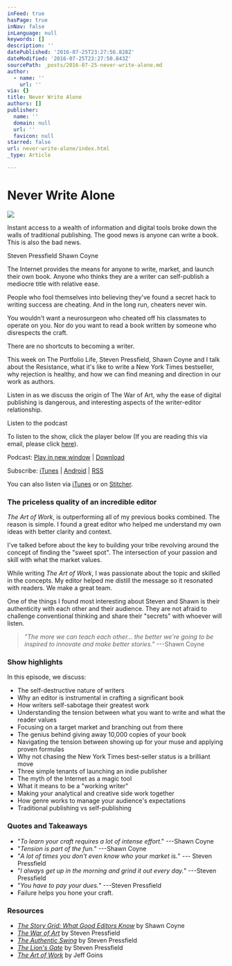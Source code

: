 ```yaml
---
inFeed: true
hasPage: true
inNav: false
inLanguage: null
keywords: []
description: ''
datePublished: '2016-07-25T23:27:56.828Z'
dateModified: '2016-07-25T23:27:50.843Z'
sourcePath: _posts/2016-07-25-never-write-alone.md
author:
  - name: ''
    url: ''
via: {}
title: Never Write Alone
authors: []
publisher:
  name: ''
  domain: null
  url: ''
  favicon: null
starred: false
url: never-write-alone/index.html
_type: Article

---
```

# Never Write Alone
![](https://the-grid-user-content.s3-us-west-2.amazonaws.com/331367f2-7134-4802-b5a5-530f08a97002.jpg)

Instant access to a wealth of information and digital tools broke down the walls of traditional publishing. The good news is anyone can write a book. This is also the bad news.

Steven Pressfield Shawn Coyne

The Internet provides the means for anyone to write, market, and launch their own book. Anyone who thinks they are a writer can self-publish a mediocre title with relative ease.

People who fool themselves into believing they've found a secret hack to writing success are cheating. And in the long run, cheaters never win.

You wouldn't want a neurosurgeon who cheated off his classmates to operate on you. Nor do you want to read a book written by someone who disrespects the craft.

There are no shortcuts to becoming a writer.

This week on The Portfolio Life, Steven Pressfield, Shawn Coyne and I talk about the Resistance, what it's like to write a New York Times bestseller, why rejection is healthy, and how we can find meaning and direction in our work as authors.

Listen in as we discuss the origin of The War of Art, why the ease of digital publishing is dangerous, and interesting aspects of the writer-editor relationship.

Listen to the podcast

To listen to the show, click the player below (If you are reading this via email, please click [here][0]).

Podcast: [Play in new window][1] | [Download][2]

Subscribe: [iTunes][3] | [Android][4] | [RSS][5]

You can also listen via [iTunes][6] or on [Stitcher][7].

### The priceless quality of an incredible editor

_The Art of Work_, is outperforming all of my previous books combined. The reason is simple. I found a great editor who helped me understand my own ideas with better clarity and context.

I've talked before about the key to building your tribe revolving around the concept of finding the "sweet spot". The intersection of your passion and skill with what the market values.

While writing _The Art of Work_, I was passionate about the topic and skilled in the concepts. My editor helped me distill the message so it resonated with readers. We make a great team.

One of the things I found most interesting about Steven and Shawn is their authenticity with each other and their audience. They are not afraid to challenge conventional thinking and share their "secrets" with whoever will listen.

> _"The more we can teach each other... the better we're going to be inspired to innovate and make better stories."_ ---Shawn Coyne

### Show highlights

In this episode, we discuss:

* The self-destructive nature of writers
* Why an editor is instrumental in crafting a significant book
* How writers self-sabotage their greatest work
* Understanding the tension between what you want to write and what the reader values
* Focusing on a target market and branching out from there
* The genius behind giving away 10,000 copies of your book
* Navigating the tension between showing up for your muse and applying proven formulas
* Why not chasing the New York Times best-seller status is a brilliant move
* Three simple tenants of launching an indie publisher
* The myth of the Internet as a magic tool
* What it means to be a "working writer"
* Making your analytical and creative side work together
* How genre works to manage your audience's expectations
* Traditional publishing vs self-publishing

### Quotes and Takeaways

* "_To learn your craft requires a lot of intense effort_." ---Shawn Coyne
* "_Tension is part of the fun._" ---Shawn Coyne
* "_A lot of times you don't even know who your market is._" --- Steven Pressfield
* "_I always get up in the morning and grind it out every day._" ---Steven Pressfield
* "_You have to pay your dues._" ---Steven Pressfield
* Failure helps you hone your craft.

### Resources

* _[The Story Grid: What Good Editors Know][8]_ by Shawn Coyne
* _[The War of Art][9]_ by Steven Pressfield
* _[The Authentic Swing][10]_ by Steven Pressfield
* _[The Lion's Gate][11]_ by Steven Pressfield
* _[The Art of Work][12]_ by Jeff Goins

[0]: http://goinswriter.com/pressfield-coyne
[1]: http://traffic.libsyn.com/jeffgoins/PL_073_-_Steven_Pressfield_and_Shawn_Coyne.mp3 "Play in new window"
[2]: http://traffic.libsyn.com/jeffgoins/PL_073_-_Steven_Pressfield_and_Shawn_Coyne.mp3 "Download"
[3]: https://itunes.apple.com/us/podcast/portfolio-life-jeff-goins/id844091351?mt=2&ls=1 "Subscribe on iTunes"
[4]: http://subscribeonandroid.com/goinswriter.com/feed/podcast/ "Subscribe on Android"
[5]: http://goinswriter.com/feed/podcast/ "Subscribe via RSS"
[6]: http://www.goinswriter.com/itunes
[7]: http://www.stitcher.com/podcast/jeff-goins/the-portfolio-life-with-jeff-goins?refid=stpr
[8]: http://www.amazon.com/gp/product/B00WT7TP8A/ref=as_li_tl?ie=UTF8&camp=1789&creative=390957&creativeASIN=B00WT7TP8A&linkCode=as2&tag=goiwri-20&linkId=R3AO63QNNK227V42
[9]: http://www.amazon.com/gp/product/1936891026/ref=as_li_tl?ie=UTF8&camp=1789&creative=390957&creativeASIN=1936891026&linkCode=as2&tag=goiwri-20&linkId=N2QW3JLV6DSLF7VW
[10]: http://www.amazon.com/gp/product/B00FD10Q64/ref=as_li_tl?ie=UTF8&camp=1789&creative=390957&creativeASIN=B00FD10Q64&linkCode=as2&tag=goiwri-20&linkId=34XZUPIENEN6EWKF
[11]: http://www.amazon.com/gp/product/1595231196/ref=as_li_tl?ie=UTF8&camp=1789&creative=390957&creativeASIN=1595231196&linkCode=as2&tag=goiwri-20&linkId=F4JXXC64KNTHLXOE
[12]: http://www.amazon.com/gp/product/0718022076/ref=as_li_tl?ie=UTF8&camp=1789&creative=390957&creativeASIN=0718022076&linkCode=as2&tag=goiwri-20&linkId=E4M5FB3LVVFIAWOU